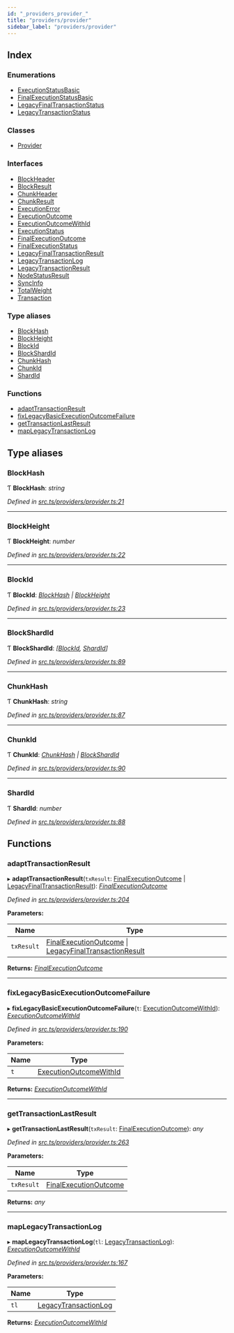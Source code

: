 ```yaml
---
id: "_providers_provider_"
title: "providers/provider"
sidebar_label: "providers/provider"
---
```


## Index

### Enumerations

* [ExecutionStatusBasic](../enums/_providers_provider_.executionstatusbasic.md)
* [FinalExecutionStatusBasic](../enums/_providers_provider_.finalexecutionstatusbasic.md)
* [LegacyFinalTransactionStatus](../enums/_providers_provider_.legacyfinaltransactionstatus.md)
* [LegacyTransactionStatus](../enums/_providers_provider_.legacytransactionstatus.md)

### Classes

* [Provider](../classes/_providers_provider_.provider.md)

### Interfaces

* [BlockHeader](../interfaces/_providers_provider_.blockheader.md)
* [BlockResult](../interfaces/_providers_provider_.blockresult.md)
* [ChunkHeader](../interfaces/_providers_provider_.chunkheader.md)
* [ChunkResult](../interfaces/_providers_provider_.chunkresult.md)
* [ExecutionError](../interfaces/_providers_provider_.executionerror.md)
* [ExecutionOutcome](../interfaces/_providers_provider_.executionoutcome.md)
* [ExecutionOutcomeWithId](../interfaces/_providers_provider_.executionoutcomewithid.md)
* [ExecutionStatus](../interfaces/_providers_provider_.executionstatus.md)
* [FinalExecutionOutcome](../interfaces/_providers_provider_.finalexecutionoutcome.md)
* [FinalExecutionStatus](../interfaces/_providers_provider_.finalexecutionstatus.md)
* [LegacyFinalTransactionResult](../interfaces/_providers_provider_.legacyfinaltransactionresult.md)
* [LegacyTransactionLog](../interfaces/_providers_provider_.legacytransactionlog.md)
* [LegacyTransactionResult](../interfaces/_providers_provider_.legacytransactionresult.md)
* [NodeStatusResult](../interfaces/_providers_provider_.nodestatusresult.md)
* [SyncInfo](../interfaces/_providers_provider_.syncinfo.md)
* [TotalWeight](../interfaces/_providers_provider_.totalweight.md)
* [Transaction](../interfaces/_providers_provider_.transaction.md)

### Type aliases

* [BlockHash](_providers_provider_.md#blockhash)
* [BlockHeight](_providers_provider_.md#blockheight)
* [BlockId](_providers_provider_.md#blockid)
* [BlockShardId](_providers_provider_.md#blockshardid)
* [ChunkHash](_providers_provider_.md#chunkhash)
* [ChunkId](_providers_provider_.md#chunkid)
* [ShardId](_providers_provider_.md#shardid)

### Functions

* [adaptTransactionResult](_providers_provider_.md#adapttransactionresult)
* [fixLegacyBasicExecutionOutcomeFailure](_providers_provider_.md#fixlegacybasicexecutionoutcomefailure)
* [getTransactionLastResult](_providers_provider_.md#gettransactionlastresult)
* [mapLegacyTransactionLog](_providers_provider_.md#maplegacytransactionlog)

## Type aliases

###  BlockHash

Ƭ **BlockHash**: *string*

*Defined in [src.ts/providers/provider.ts:21](https://github.com/nearprotocol/nearlib/blob/2987fdb/src.ts/providers/provider.ts#L21)*

___

###  BlockHeight

Ƭ **BlockHeight**: *number*

*Defined in [src.ts/providers/provider.ts:22](https://github.com/nearprotocol/nearlib/blob/2987fdb/src.ts/providers/provider.ts#L22)*

___

###  BlockId

Ƭ **BlockId**: *[BlockHash](_providers_provider_.md#blockhash) | [BlockHeight](_providers_provider_.md#blockheight)*

*Defined in [src.ts/providers/provider.ts:23](https://github.com/nearprotocol/nearlib/blob/2987fdb/src.ts/providers/provider.ts#L23)*

___

###  BlockShardId

Ƭ **BlockShardId**: *[[BlockId](_providers_provider_.md#blockid), [ShardId](_providers_provider_.md#shardid)]*

*Defined in [src.ts/providers/provider.ts:89](https://github.com/nearprotocol/nearlib/blob/2987fdb/src.ts/providers/provider.ts#L89)*

___

###  ChunkHash

Ƭ **ChunkHash**: *string*

*Defined in [src.ts/providers/provider.ts:87](https://github.com/nearprotocol/nearlib/blob/2987fdb/src.ts/providers/provider.ts#L87)*

___

###  ChunkId

Ƭ **ChunkId**: *[ChunkHash](_providers_provider_.md#chunkhash) | [BlockShardId](_providers_provider_.md#blockshardid)*

*Defined in [src.ts/providers/provider.ts:90](https://github.com/nearprotocol/nearlib/blob/2987fdb/src.ts/providers/provider.ts#L90)*

___

###  ShardId

Ƭ **ShardId**: *number*

*Defined in [src.ts/providers/provider.ts:88](https://github.com/nearprotocol/nearlib/blob/2987fdb/src.ts/providers/provider.ts#L88)*

## Functions

###  adaptTransactionResult

▸ **adaptTransactionResult**(`txResult`: [FinalExecutionOutcome](../interfaces/_providers_provider_.finalexecutionoutcome.md) | [LegacyFinalTransactionResult](../interfaces/_providers_provider_.legacyfinaltransactionresult.md)): *[FinalExecutionOutcome](../interfaces/_providers_provider_.finalexecutionoutcome.md)*

*Defined in [src.ts/providers/provider.ts:204](https://github.com/nearprotocol/nearlib/blob/2987fdb/src.ts/providers/provider.ts#L204)*

**Parameters:**

Name | Type |
------ | ------ |
`txResult` | [FinalExecutionOutcome](../interfaces/_providers_provider_.finalexecutionoutcome.md) &#124; [LegacyFinalTransactionResult](../interfaces/_providers_provider_.legacyfinaltransactionresult.md) |

**Returns:** *[FinalExecutionOutcome](../interfaces/_providers_provider_.finalexecutionoutcome.md)*

___

###  fixLegacyBasicExecutionOutcomeFailure

▸ **fixLegacyBasicExecutionOutcomeFailure**(`t`: [ExecutionOutcomeWithId](../interfaces/_providers_provider_.executionoutcomewithid.md)): *[ExecutionOutcomeWithId](../interfaces/_providers_provider_.executionoutcomewithid.md)*

*Defined in [src.ts/providers/provider.ts:190](https://github.com/nearprotocol/nearlib/blob/2987fdb/src.ts/providers/provider.ts#L190)*

**Parameters:**

Name | Type |
------ | ------ |
`t` | [ExecutionOutcomeWithId](../interfaces/_providers_provider_.executionoutcomewithid.md) |

**Returns:** *[ExecutionOutcomeWithId](../interfaces/_providers_provider_.executionoutcomewithid.md)*

___

###  getTransactionLastResult

▸ **getTransactionLastResult**(`txResult`: [FinalExecutionOutcome](../interfaces/_providers_provider_.finalexecutionoutcome.md)): *any*

*Defined in [src.ts/providers/provider.ts:263](https://github.com/nearprotocol/nearlib/blob/2987fdb/src.ts/providers/provider.ts#L263)*

**Parameters:**

Name | Type |
------ | ------ |
`txResult` | [FinalExecutionOutcome](../interfaces/_providers_provider_.finalexecutionoutcome.md) |

**Returns:** *any*

___

###  mapLegacyTransactionLog

▸ **mapLegacyTransactionLog**(`tl`: [LegacyTransactionLog](../interfaces/_providers_provider_.legacytransactionlog.md)): *[ExecutionOutcomeWithId](../interfaces/_providers_provider_.executionoutcomewithid.md)*

*Defined in [src.ts/providers/provider.ts:167](https://github.com/nearprotocol/nearlib/blob/2987fdb/src.ts/providers/provider.ts#L167)*

**Parameters:**

Name | Type |
------ | ------ |
`tl` | [LegacyTransactionLog](../interfaces/_providers_provider_.legacytransactionlog.md) |

**Returns:** *[ExecutionOutcomeWithId](../interfaces/_providers_provider_.executionoutcomewithid.md)*
